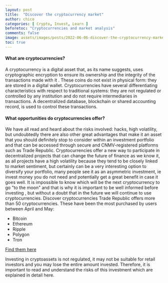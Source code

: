 ```yaml
---
layout: post
title:  "Discover the cryptocurrency market"
author: chico
categories: [ Crypto, Invest, Learn ]
beforetoc: "Cryptocurrencies and market analysis"
comments: false
image: assets/images/posts/2022-06-06-discover-the-cryptocurrency-market.md/header.jpg
toc: true
---
```


#### What are cryptocurrencies?

A cryptocurrency is a digital asset that, as its name suggests, uses cryptographic encryption to ensure its ownership and the integrity of the transactions made with it . These coins do not exist in physical form: they are stored in a digital wallet.
Cryptocurrencies have several differentiating characteristics with respect to traditional systems: they are not regulated or controlled by any institution and do not require intermediaries in transactions. A decentralized database, blockchain or shared accounting record, is used to control these transactions.

#### What opportunities do cryptocurrencies offer?
We have all read and heard about the risks involved: hacks, high volatility, but undoubtedly there are also other great advantages that make it an asset that you should definitely stop to consider within an investment portfolio and that can be accessed through secure and CNMV-registered platforms such as Trade Republic.
Cryptocurrencies offer a new way to participate in decentralized projects that can change the future of finance as we know it, as all projects have a high volatility because they tend to be closely linked to market sentiment, but certainly can be a very interesting option to diversify your portfolio, many people see it as an asymmetric investment, ie invest money you do not need and potentially get a great benefit in case it goes well.
It is impossible to know which will be the next cryptocurrency to go "to the moon"  and that is why it is important to be well informed before investing , but without a doubt that in the future we will continue to use cryptocurrencies.
Discover cryptocurrencies
Trade Republic offers more than 50 cryptocurrencies. These have been the most purchased by users between April and May:
- Bitcoin
- Ethereum
- Ripple
- Polygon
- Tron

[Find them here](https://traderepublic.com/en-de)

Investing in cryptoassets is not regulated, it may not be suitable for retail investors and you may lose the entire amount invested.
Therefore, it is important to read and understand the risks of this investment which are explained in detail here.
